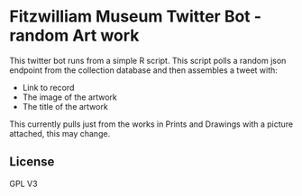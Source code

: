 # Fitzwilliam Museum Twitter Bot - random Art work

This twitter bot runs from a simple R script. This script
polls a random json endpoint from the collection database and
then assembles a tweet with:

* Link to record
* The image of the artwork
* The title of the artwork

This currently pulls just from the works in Prints and Drawings with a picture
attached, this may change.

## License

GPL V3
